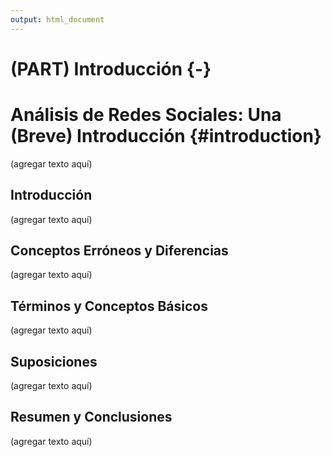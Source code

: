 ```yaml
---
output: html_document
---
```


# (PART) Introducción {-}

# Análisis de Redes Sociales: Una (Breve) Introducción {#introduction}

(agregar texto aquí)

## Introducción

(agregar texto aquí)

## Conceptos Erróneos y Diferencias

(agregar texto aquí)

## Términos y Conceptos Básicos

(agregar texto aquí)

## Suposiciones

(agregar texto aquí)

## Resumen y Conclusiones

(agregar texto aquí)
